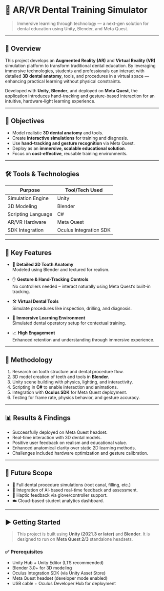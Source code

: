 # 🦷 AR/VR Dental Training Simulator

> Immersive learning through technology — a next-gen solution for dental education using Unity, Blender, and Meta Quest.

---

## 📖 Overview

This project develops an **Augmented Reality (AR)** and **Virtual Reality (VR)** simulation platform to transform traditional dental education. By leveraging immersive technologies, students and professionals can interact with detailed **3D dental anatomy**, tools, and procedures in a virtual space — enhancing practical learning without physical constraints.

Developed with **Unity**, **Blender**, and deployed on **Meta Quest**, the application introduces hand-tracking and gesture-based interaction for an intuitive, hardware-light learning experience.

---

## 🎯 Objectives

- Model realistic **3D dental anatomy** and tools.
- Create **interactive simulations** for training and diagnosis.
- Use **hand-tracking and gesture recognition** via Meta Quest.
- Deploy as an **immersive, scalable educational solution**.
- Focus on **cost-effective**, reusable training environments.

---

## 🛠️ Tools & Technologies

| Purpose                  | Tool/Tech Used         |
|--------------------------|------------------------|
| Simulation Engine        | Unity                  |
| 3D Modeling              | Blender                |
| Scripting Language       | C#                     |
| AR/VR Hardware           | Meta Quest             |
| SDK Integration          | Oculus Integration SDK |

---

## 🧠 Key Features

- 🦷 **Detailed 3D Tooth Anatomy**  
  Modeled using Blender and textured for realism.

- ✋ **Gesture & Hand-Tracking Controls**  
  No controllers needed – interact naturally using Meta Quest’s built-in tracking.

- 🛠 **Virtual Dental Tools**  
  Simulate procedures like inspection, drilling, and diagnosis.

- 🎯 **Immersive Learning Environment**  
  Simulated dental operatory setup for contextual training.

- 📈 **High Engagement**  
  Enhanced retention and understanding through immersive experience.

---

## 🧪 Methodology

1. Research on tooth structure and dental procedure flow.
2. 3D model creation of teeth and tools in **Blender**.
3. Unity scene building with physics, lighting, and interactivity.
4. Scripting in **C#** to enable interaction and animations.
5. Integration with **Oculus SDK** for Meta Quest deployment.
6. Testing for frame rate, physics behavior, and gesture accuracy.

---

## 📊 Results & Findings

- Successfully deployed on Meta Quest headset.
- Real-time interaction with 3D dental models.
- Positive user feedback on realism and educational value.
- Enhanced anatomical clarity over static 2D learning methods.
- Challenges included hardware optimization and gesture calibration.

---

## 🚀 Future Scope

- 🔁 Full dental procedure simulations (root canal, filling, etc.)
- 🤖 Integration of AI-based real-time feedback and assessment.
- 🧤 Haptic feedback via glove/controller support.
- ☁️ Cloud-based student analytics dashboard.

---

## ▶️ Getting Started

> This project is built using **Unity (2021.3 or later)** and **Blender**. It is designed to run on **Meta Quest 2/3** standalone headsets.

### ✅ Prerequisites

- Unity Hub + Unity Editor (LTS recommended)
- Blender 3.0+ for 3D modeling
- Oculus Integration SDK (via Unity Asset Store)
- Meta Quest headset (developer mode enabled)
- USB cable + Oculus Developer Hub for deployment
